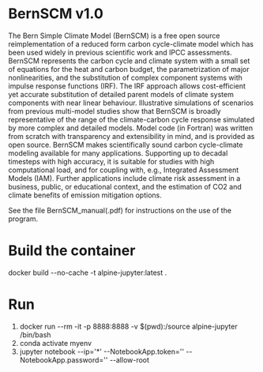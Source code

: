 # BernSCM v1.0
The Bern Simple Climate Model (BernSCM) is a free open source reimplementation of a reduced form carbon cycle-climate model which has been used widely in previous scientific work and IPCC assessments.  
BernSCM represents the carbon cycle and climate system with a small set of equations for the heat and carbon budget, the parametrization of major nonlinearities, and the substitution of complex component systems with impulse response functions (IRF). 
The IRF approach allows cost-efficient yet accurate substitution of detailed parent models of climate system components with near linear behaviour.
Illustrative simulations of scenarios from previous multi-model studies show that BernSCM is broadly representative of the range of the climate-carbon cycle response simulated by more complex and detailed models.
Model code (in Fortran) was written from scratch with transparency and extensibility in mind, and is provided as open source.
BernSCM makes scientifically sound carbon cycle-climate modeling available for many applications.
Supporting up to decadal timesteps with high accuracy, it is suitable for studies with high computational load, and for coupling with, e.g., Integrated Assessment Models (IAM). Further applications include climate risk assessment in a business, public, or educational context, and the estimation of CO2 and climate benefits of emission mitigation options.

See the file BernSCM_manual(.pdf) for instructions on the use of the program. 

# Build the container
docker build --no-cache -t alpine-jupyter:latest .
# Run
1. docker run --rm -it -p 8888:8888 -v $(pwd):/source alpine-jupyter /bin/bash
2. conda activate myenv
3. jupyter notebook --ip='*' --NotebookApp.token='' --NotebookApp.password='' --allow-root
